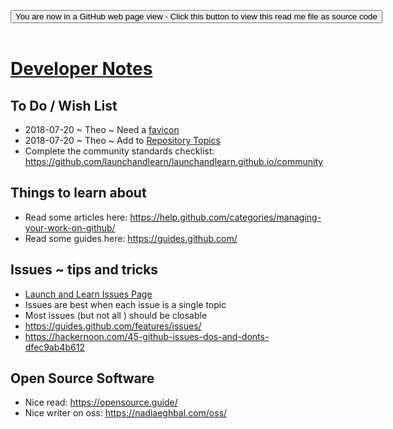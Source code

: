 <span style=display:none; >[You are now in a GitHub source code view - click this link to view Read Me file as a web page]( https://launchandlearn.github.io/index.html#developer-notes.md "View file as a web page." ) </span>

<div><input type=button class = 'btn btn-secondary btn-sm' onclick="window.location.href='https://github.com/launchandlearn/launchandlearn.github.io/blob/master/developer-notes.md'";
value='You are now in a GitHub web page view - Click this button to view this read me file as source code' class="btn btn-primary" title="Download versions available for you to remix" ></div>

<br>

# [Developer Notes]( #developer-notes.md )


## To Do / Wish List

* 2018-07-20 ~ Theo ~ Need a [favicon]( https://en.wikipedia.org/wiki/Favicon )
* 2018-07-20 ~ Theo ~ Add to [Repository Topics]( https://github.com/orgs/launchandlearn/topics )
* Complete the community standards checklist: https://github.com/launchandlearn/launchandlearn.github.io/community



## Things to learn about

* Read some articles here: https://help.github.com/categories/managing-your-work-on-github/
* Read some guides here: https://guides.github.com/


## Issues ~ tips and tricks

* [Launch and Learn Issues Page]( https://github.com/launchandlearn/launchandlearn.github.io/issues )
* Issues are best when each issue is a single topic
* Most issues (but not all ) should be closable
* https://guides.github.com/features/issues/
* https://hackernoon.com/45-github-issues-dos-and-donts-dfec9ab4b612


## Open Source Software

* Nice read: https://opensource.guide/
* Nice writer on oss: https://nadiaeghbal.com/oss/

